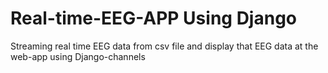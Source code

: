 # Real-time-EEG-APP Using Django
Streaming real time EEG data from csv file and display that EEG data at the web-app using Django-channels  

